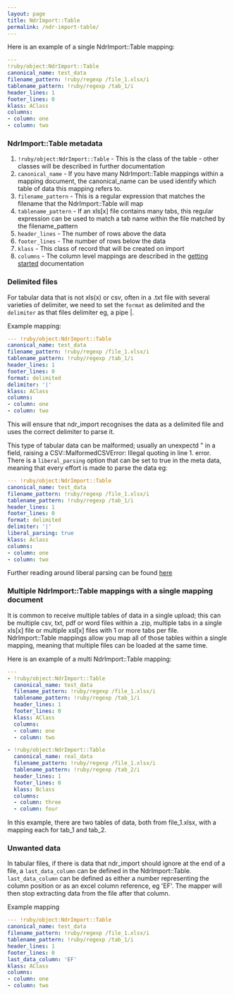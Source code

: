 ```yaml
---
layout: page
title: NdrImport::Table
permalink: /ndr-import-table/
---
```


Here is an example of a single NdrImport::Table mapping:

```yaml
---
!ruby/object:NdrImport::Table
canonical_name: test_data
filename_pattern: !ruby/regexp /file_1.xlsx/i
tablename_pattern: !ruby/regexp /tab_1/i
header_lines: 1
footer_lines: 0
klass: AClass
columns:
- column: one
- column: two
```

### NdrImport::Table metadata

1. `!ruby/object:NdrImport::Table` - This is the class of the table - other classes will be described in further documentation
2. `canonical_name` - If you have many NdrImport::Table mappings within a mapping document, the canonical_name can be used identify which table of data this mapping refers to.
3. `filename_pattern` - This is a regular expression that matches the filename that the NdrImport::Table will map
4. `tablename_pattern` - If an xls[x] file contains many tabs, this regular expression can be used to match a tab name within the file matched by the filename_pattern
5. `header_lines` - The number of rows above the data
6. `footer_lines` - The number of rows below the data
7. `klass` - This class of record that will be created on import
8. `columns` - The column level mappings are described in the [getting started](getting-started.md) documentation


### Delimited files

For tabular data that is not xls(x) or csv, often in a .txt file with several varieties of delimiter, we need to set the `format` as delimited and the `delimiter` as that files delimiter eg, a pipe |.

Example mapping:

```yaml
--- !ruby/object:NdrImport::Table
canonical_name: test_data
filename_pattern: !ruby/regexp /file_1.xlsx/i
tablename_pattern: !ruby/regexp /tab_1/i
header_lines: 1
footer_lines: 0
format: delimited
delimiter: '|'
klass: AClass
columns:
- column: one
- column: two
```

This will ensure that ndr_import recognises the data as a delimited file and uses the correct delimiter to parse it.

This type of tabular data can be malformed; usually an unexpectd " in a field, raising a CSV::MalformedCSVError: Illegal quoting in line 1. error. There is a `liberal_parsing` option that can be set to true in the meta data, meaning that every effort is made to parse the data eg:

```yaml
--- !ruby/object:NdrImport::Table
canonical_name: test_data
filename_pattern: !ruby/regexp /file_1.xlsx/i
tablename_pattern: !ruby/regexp /tab_1/i
header_lines: 1
footer_lines: 0
format: delimited
delimiter: '|'
liberal_parsing: true
klass: Aclass
columns:
- column: one
- column: two
```

Further reading around liberal parsing can be found [here](https://bigbinary.com/blog/ruby-2-4-introduces-liberal_parsing-option-for-parsing-bad-csv-data)


### Multiple NdrImport::Table mappings with a single mapping document

It is common to receive multiple tables of data in a single upload; this can be multiple csv, txt, pdf or word files within a .zip, multiple tabs in a single xls[x] file or multiple xsl[x] files with 1 or more tabs per file. NdrImport::Table mappings allow you map all of those tables within a single mapping, meaning that multiple files can be loaded at the same time.

Here is an example of a multi NdrImport::Table mapping:

```yaml
---
- !ruby/object:NdrImport::Table
  canonical_name: test_data
  filename_pattern: !ruby/regexp /file_1.xlsx/i
  tablename_pattern: !ruby/regexp /tab_1/i
  header_lines: 1
  footer_lines: 0
  klass: AClass
  columns:
  - column: one
  - column: two

- !ruby/object:NdrImport::Table
  canonical_name: real_data
  filename_pattern: !ruby/regexp /file_1.xlsx/i
  tablename_pattern: !ruby/regexp /tab_2/i
  header_lines: 1
  footer_lines: 0
  klass: Bclass
  columns:
  - column: three
  - column: four
```

In this example, there are two tables of data, both from file_1.xlsx, with a mapping each for tab_1 and tab_2.


### Unwanted data

In tabular files, if there is data that ndr_import should ignore at the end of a file, a `last_data_column` can be defined in the NdrImport::Table.
`last_data_column` can be defined as either a number representing the column position or as an excel column reference, eg 'EF'. The mapper will then stop extracting data from the file after that column.

Example mapping
```yaml
--- !ruby/object:NdrImport::Table
canonical_name: test_data
filename_pattern: !ruby/regexp /file_1.xlsx/i
tablename_pattern: !ruby/regexp /tab_1/i
header_lines: 1
footer_lines: 0
last_data_column: 'EF'
klass: AClass
columns:
- column: one
- column: two
